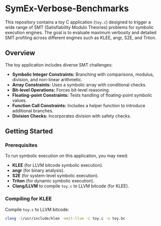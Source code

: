 # SymEx-Verbose-Benchmarks

This repository contains a toy C application (`toy.c`) designed to trigger a wide range of SMT (Satisfiability Modulo Theories) problems for symbolic execution engines. The goal is to evaluate maximum verbosity and detailed SMT profiling across different engines such as KLEE, angr, S2E, and Triton.

## Overview

The toy application includes diverse SMT challenges:
- **Symbolic Integer Constraints:** Branching with comparisons, modulus, division, and non-linear arithmetic.
- **Array Constraints:** Uses a symbolic array with conditional checks.
- **Bit-level Operations:** Forces bit-level reasoning.
- **Floating-point Constraints:** Tests handling of floating-point symbolic values.
- **Function Call Constraints:** Includes a helper function to introduce additional branches.
- **Division Checks:** Incorporates division with safety checks.

## Getting Started

### Prerequisites

To run symbolic execution on this application, you may need:
- **KLEE** (for LLVM bitcode symbolic execution).
- **angr** (for binary analysis).
- **S2E** (for system-level symbolic execution).
- **Triton** (for dynamic symbolic execution).
- **Clang/LLVM** to compile `toy.c` to LLVM bitcode (for KLEE).

### Compiling for KLEE

Compile `toy.c` to LLVM bitcode:
```bash
clang -I/usr/include/klee -emit-llvm -c toy.c -o toy.bc
